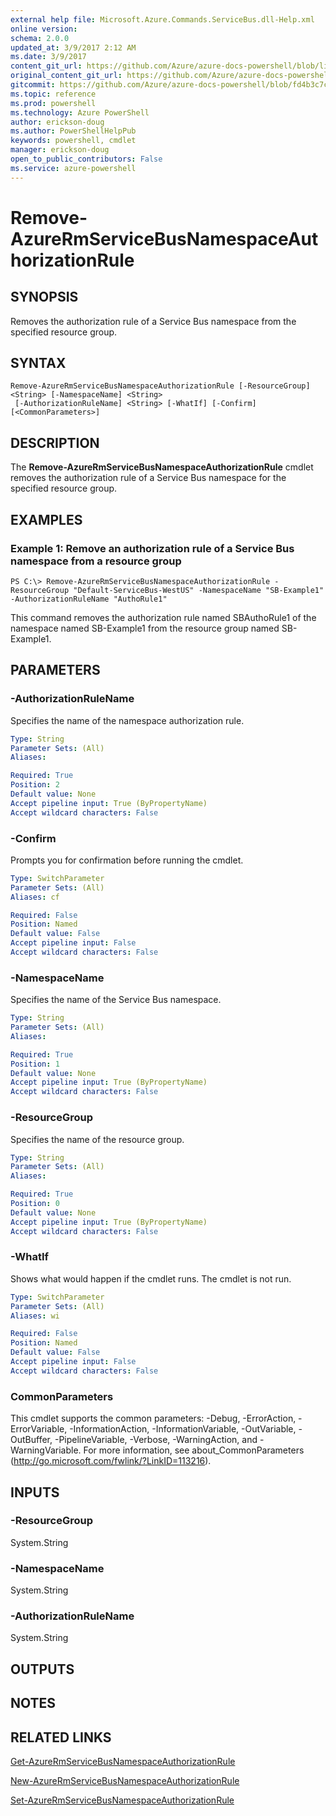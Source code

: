 ```yaml
---
external help file: Microsoft.Azure.Commands.ServiceBus.dll-Help.xml
online version: 
schema: 2.0.0
updated_at: 3/9/2017 2:12 AM
ms.date: 3/9/2017
content_git_url: https://github.com/Azure/azure-docs-powershell/blob/live/azureps-cmdlets-docs/ResourceManager/AzureRM.ServiceBus/vTrue/Remove-AzureRmServiceBusNamespaceAuthorizationRule.md
original_content_git_url: https://github.com/Azure/azure-docs-powershell/blob/live/azureps-cmdlets-docs/ResourceManager/AzureRM.ServiceBus/vTrue/Remove-AzureRmServiceBusNamespaceAuthorizationRule.md
gitcommit: https://github.com/Azure/azure-docs-powershell/blob/fd4b3c7c85da22d54497dd2e4e5acda28e29fba3/azureps-cmdlets-docs/ResourceManager/AzureRM.ServiceBus/vTrue/Remove-AzureRmServiceBusNamespaceAuthorizationRule.md
ms.topic: reference
ms.prod: powershell
ms.technology: Azure PowerShell
author: erickson-doug
ms.author: PowerShellHelpPub
keywords: powershell, cmdlet
manager: erickson-doug
open_to_public_contributors: False
ms.service: azure-powershell
---
```


# Remove-AzureRmServiceBusNamespaceAuthorizationRule

## SYNOPSIS
Removes the authorization rule of a Service Bus namespace from the specified resource group.

## SYNTAX

```
Remove-AzureRmServiceBusNamespaceAuthorizationRule [-ResourceGroup] <String> [-NamespaceName] <String>
 [-AuthorizationRuleName] <String> [-WhatIf] [-Confirm] [<CommonParameters>]
```

## DESCRIPTION
The **Remove-AzureRmServiceBusNamespaceAuthorizationRule** cmdlet removes the authorization rule of a Service Bus namespace for the specified resource group.

## EXAMPLES

### Example 1: Remove an authorization rule of a Service Bus namespace from a resource group
```
PS C:\> Remove-AzureRmServiceBusNamespaceAuthorizationRule -ResourceGroup "Default-ServiceBus-WestUS" -NamespaceName "SB-Example1" -AuthorizationRuleName "AuthoRule1"
```

This command removes the authorization rule named SBAuthoRule1 of the namespace named SB-Example1 from the resource group named SB-Example1.

## PARAMETERS

### -AuthorizationRuleName
Specifies the name of the namespace authorization rule.

```yaml
Type: String
Parameter Sets: (All)
Aliases: 

Required: True
Position: 2
Default value: None
Accept pipeline input: True (ByPropertyName)
Accept wildcard characters: False
```

### -Confirm
Prompts you for confirmation before running the cmdlet.

```yaml
Type: SwitchParameter
Parameter Sets: (All)
Aliases: cf

Required: False
Position: Named
Default value: False
Accept pipeline input: False
Accept wildcard characters: False
```

### -NamespaceName
Specifies the name of the Service Bus namespace.

```yaml
Type: String
Parameter Sets: (All)
Aliases: 

Required: True
Position: 1
Default value: None
Accept pipeline input: True (ByPropertyName)
Accept wildcard characters: False
```

### -ResourceGroup
Specifies the name of the resource group.

```yaml
Type: String
Parameter Sets: (All)
Aliases: 

Required: True
Position: 0
Default value: None
Accept pipeline input: True (ByPropertyName)
Accept wildcard characters: False
```

### -WhatIf
Shows what would happen if the cmdlet runs.
The cmdlet is not run.

```yaml
Type: SwitchParameter
Parameter Sets: (All)
Aliases: wi

Required: False
Position: Named
Default value: False
Accept pipeline input: False
Accept wildcard characters: False
```

### CommonParameters
This cmdlet supports the common parameters: -Debug, -ErrorAction, -ErrorVariable, -InformationAction, -InformationVariable, -OutVariable, -OutBuffer, -PipelineVariable, -Verbose, -WarningAction, and -WarningVariable. For more information, see about_CommonParameters (http://go.microsoft.com/fwlink/?LinkID=113216).

## INPUTS

### -ResourceGroup
 System.String

### -NamespaceName
 System.String

### -AuthorizationRuleName
 System.String

## OUTPUTS

## NOTES

## RELATED LINKS

[Get-AzureRmServiceBusNamespaceAuthorizationRule](xref:ResourceManager/AzureRM.ServiceBus/vTrue/Get-AzureRmServiceBusNamespaceAuthorizationRule.md)

[New-AzureRmServiceBusNamespaceAuthorizationRule](xref:ResourceManager/AzureRM.ServiceBus/vTrue/New-AzureRmServiceBusNamespaceAuthorizationRule.md)

[Set-AzureRmServiceBusNamespaceAuthorizationRule](xref:ResourceManager/AzureRM.ServiceBus/vTrue/Set-AzureRmServiceBusNamespaceAuthorizationRule.md)
